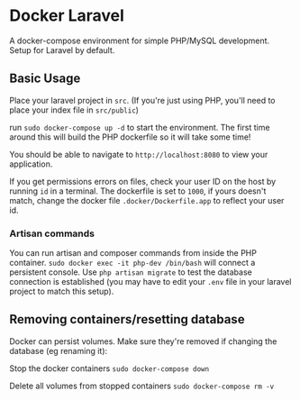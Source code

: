# Docker Laravel

A docker-compose environment for simple PHP/MySQL development. Setup for Laravel by default.

## Basic Usage

Place your laravel project in `src`. (If you're just using PHP, you'll need to place your index file in `src/public`)

run `sudo docker-compose up -d` to start the environment. The first time around this will build the PHP dockerfile so it will take some time!

You should be able to navigate to `http://localhost:8080` to view your application.

If you get permissions errors on files, check your user ID on the host by running `id` in a terminal. The dockerfile is set to `1000`, if yours doesn't match, change the docker file `.docker/Dockerfile.app` to reflect your user id.

### Artisan commands

You can run artisan and composer commands from inside the PHP container. `sudo docker exec -it php-dev /bin/bash` will connect a persistent console. Use `php artisan migrate` to test the database connection is established (you may have to edit your `.env` file in your laravel project to match this setup).

## Removing containers/resetting database

Docker can persist volumes. Make sure they're removed if changing the database (eg renaming it):

Stop the docker containers
`sudo docker-compose down`

Delete all volumes from stopped containers
`sudo docker-compose rm -v`

